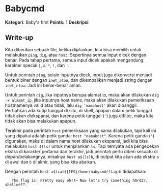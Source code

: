 # Babycmd

**Kategori:** Baby's first
**Points:** 1
**Deskripsi**

## Write-up

Kita diberikan sebuah file, ketika dijalankan, kita bisa memilih untuk melakukan `ping`, `dig`, atau `host`. Sepertinya semua input dicek dengan benar. Pada tahap pertama, semua input dicek apakah mengandung karakter special `|`, `&`, `*`, `!`, dan `'`.

Untuk perintah `ping`, selain inputnya dicek, input juga dikonversi menjadi bentuk biner dengan `inet_aton`, dan dikembalikan menjadi string dengan `inet_ntoa`. Jadi ini benar-benar aman.

Untuk perintah `dig`, jika inputnya berupa alamat ip, maka akan dilakukan `dig -x alamat_ip`, jika inputnya host name, maka akan dilakukan pemeriksaan hostnamenya valid atau tidak, lalu `dig 'namahost'` akan dipanggil. Perhatikan ada kutip tunggal di situ, di shell, apapun dalam petik tunggal tidak akan diekspansi, dan karena petik tunggal (`'`) juga difilter, maka kita tidak akan bisa melakukan apapun.

Terakhir pada perintah `host` pemeriksaan yang sama dilakukan, tapi kali ini yang dipakai adalah petik ganda: `host "namahost"`. Karena petik ganda (`"`) digunakan, maka di dalam nama host dilakukan ekspansi, jadi kita bisa melakukan `host $(ls)` untuk menjalankan `ls`. Tapi ternyata ada pengecekan ekstra di karakter pertama dan terakhir, jadi perintah perlu diberi sesuatu di depan/belakangnya, misalnya `host a$(ls)b`, di output kita akan ada ekstra `a` di awal dan `b` di akhir, yang bisa kita abaikan. 

Dengan perintah `host a$(cat${IFS}/home/babycmd/flag)b` didapatkan:

       The flag is: Pretty easy eh!!~ Now let's try something hArd3r, shallwe??.


